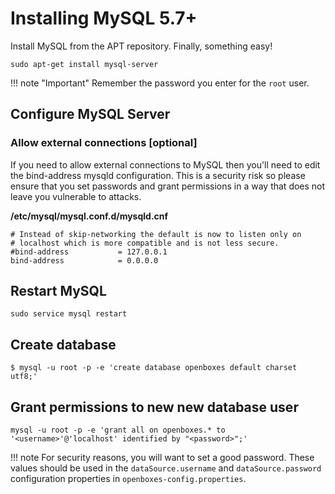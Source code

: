 # Installing MySQL 5.7+
Install MySQL from the APT repository. Finally, something easy!
```
sudo apt-get install mysql-server
```

!!! note "Important"
    Remember the password you enter for the `root` user.

## Configure MySQL Server

### Allow external connections [optional]
If you need to allow external connections to MySQL then you'll need to edit the bind-address mysqld configuration. 
This is a security risk so please ensure that you set passwords and grant permissions in a way that does not leave
you vulnerable to attacks.

**/etc/mysql/mysql.conf.d/mysqld.cnf**
```
# Instead of skip-networking the default is now to listen only on
# localhost which is more compatible and is not less secure.
#bind-address           = 127.0.0.1
bind-address            = 0.0.0.0
```

## Restart MySQL
```
sudo service mysql restart
```

## Create database
```
$ mysql -u root -p -e 'create database openboxes default charset utf8;'
```

## Grant permissions to new new database user
```
mysql -u root -p -e 'grant all on openboxes.* to '<username>'@'localhost' identified by "<password>";'
```
!!! note
    For security reasons, you will want to set a good password.  These values should be used in the 
    `dataSource.username` and `dataSource.password` configuration properties in `openboxes-config.properties`.
